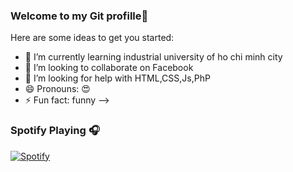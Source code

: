 ### Welcome to my Git profille👋
Here are some ideas to get you started:
- 🌱 I’m currently learning industrial university of ho chi minh city
- 👯 I’m looking to collaborate on Facebook
- 🤔 I’m looking for help with HTML,CSS,Js,PhP
- 😄 Pronouns: 😍
- ⚡ Fun fact: funny
-->
### Spotify Playing 🎧

      
[![Spotify](https://novatorem.vercel.app/api/spotify)](https://open.spotify.com/embed/playlist/37i9dQZF1DX4WYpdgoIcn6)

 




 

